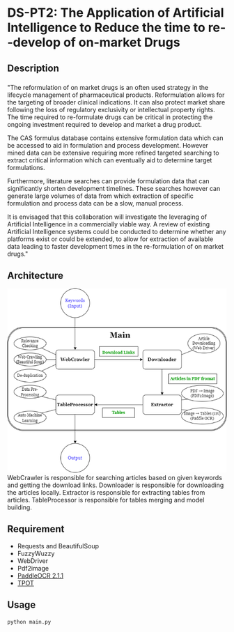 # DS-PT2: The Application of Artificial Intelligence to Reduce the time to re--develop of on-market Drugs

## Description

###
"The reformulation of on market drugs is an often used strategy in the lifecycle management of pharmaceutical products. Reformulation allows for the targeting of broader clinical indications. It can also protect market share following the loss of regulatory exclusivity or intellectual property rights. The time required to re-formulate drugs can be critical in protecting the ongoing investment required to develop and market a drug product.

The CAS formulus database contains extensive formulation data which can be accessed to aid in formulation and process development. However mined data can be extensive requiring more refined targeted searching to extract critical information which can eventually aid to determine target formulations.

Furthermore, literature searches can provide formulation data that can significantly shorten development timelines. These searches however can generate large volumes of data from which extraction of specific formulation and process data can be a slow, manual process.

It is envisaged that this collaboration will investigate the leveraging of Artificial Intelligence in a commercially viable way. A review of existing Artificial Intelligence systems could be conducted to determine whether any platforms exist or could be extended, to allow for extraction of available data leading to faster development times in the re-formulation of on market drugs."

## Architecture
![Architecture](https://github.com/jackylove5/DS-PT2/blob/main/doc/pipeline.png?raw=true)
WebCrawler is responsible for searching articles based on given keywords and getting the download links.
Downloader is responsible for downloading the articles locally.
Extractor is responsible for extracting tables from articles.
TableProcessor is responsible for tables merging and model building.


## Requirement
- Requests and BeautifulSoup
- FuzzyWuzzy
- WebDriver
- Pdf2image
- [PaddleOCR 2.1.1](https://github.com/PaddlePaddle/PaddleOCR/blob/release/2.2/ppstructure/README.md)
- [TPOT](https://github.com/EpistasisLab/tpot)

## Usage
```bash
python main.py
```
